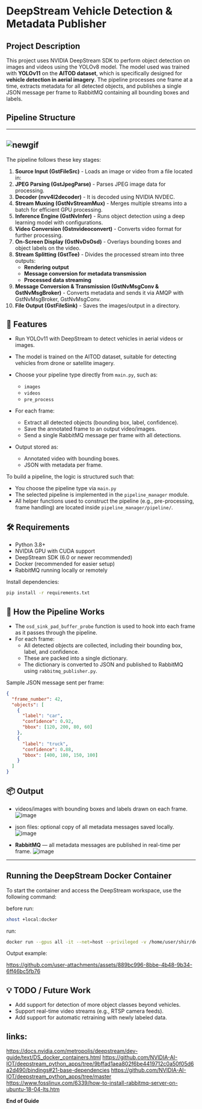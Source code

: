 # DeepStream Vehicle Detection & Metadata Publisher


## Project Description
This project uses NVIDIA DeepStream SDK to perform object detection on images and videos using the YOLOv8 model. 
The model used was trained with **YOLOv11** on the **AITOD dataset**, which is specifically designed for **vehicle detection in aerial imagery**. 
The pipeline processes one frame at a time, extracts metadata for all detected objects, and publishes a single JSON message per frame to RabbitMQ containing all bounding boxes and labels.


## Pipeline Structure
---
![newgif](https://github.com/user-attachments/assets/17118b7e-009d-4bf4-b3f5-7d9891526018)
---

The pipeline follows these key stages:

1. **Source Input (GstFileSrc)** - Loads an image or video from a file located in:
2. **JPEG Parsing (GstJpegParse)** - Parses JPEG image data for processing.
3. **Decoder (nvv4l2decoder)** - It is decoded using NVIDIA NVDEC.
4. **Stream Muxing (GstNvStreamMux)** - Merges multiple streams into a batch for efficient GPU processing.
5. **Inference Engine (GstNvInfer)** - Runs object detection using a deep learning model with configurations.
6. **Video Conversion (Gstnvideoconvert)** - Converts video format for further processing.
7. **On-Screen Display (GstNvDsOsd)** - Overlays bounding boxes and object labels on the video.
8. **Stream Splitting (GstTee)** - Divides the processed stream into three outputs:
   - **Rendering output**
   - **Message conversion for metadata transmission**
   - **Processed data streaming**
9. **Message Conversion & Transmission (GstNvMsgConv & GstNvMsgBroker)** - Converts metadata and sends it via AMQP with GstNvMsgBroker, GstNvMsgConv.
10. **File Output (GstFileSink)** - Saves the images/output in a directory.


## 🚀 Features

- Run YOLOv11 with DeepStream to detect vehicles in aerial videos or images.
- The model is trained on the AITOD dataset, suitable for detecting vehicles from drone or satellite imagery.
- Choose your pipeline type directly from `main.py`, such as:
  - `images`
  - `videos`
  - `pre_process`

- For each frame:
  - Extract all detected objects (bounding box, label, confidence).
  - Save the annotated frame to an output video/images.
  - Send a single RabbitMQ message per frame with all detections.
- Output stored as:
  - Annotated video with bounding boxes.
  - JSON with metadata per frame.

To build a pipeline, the logic is structured such that:
- You choose the pipeline type via `main.py`
- The selected pipeline is implemented in the `pipeline_manager` module.
- All helper functions used to construct the pipeline (e.g., pre-processing, frame handling) are located inside `pipeline_manager/pipeline/`.


## 🛠️ Requirements

- Python 3.8+
- NVIDIA GPU with CUDA support
- DeepStream SDK (6.0 or newer recommended)
- Docker (recommended for easier setup)
- RabbitMQ running locally or remotely

Install dependencies:

```bash
pip install -r requirements.txt
```

## 🧠 How the Pipeline Works

- The `osd_sink_pad_buffer_probe` function is used to hook into each frame as it passes through the pipeline.
- For each frame:
  - All detected objects are collected, including their bounding box, label, and confidence.
  - These are packed into a single dictionary.
  - The dictionary is converted to JSON and published to RabbitMQ using `rabbitmq_publisher.py`.

Sample JSON message sent per frame:

```json
{
  "frame_number": 42,
  "objects": [
    {
      "label": "car",
      "confidence": 0.92,
      "bbox": [120, 200, 80, 60]
    },
    {
      "label": "truck",
      "confidence": 0.88,
      "bbox": [400, 180, 150, 100]
    }
  ]
}
```

## 📦 Output

- videos/images with bounding boxes and labels drawn on each frame.
  ![image](https://github.com/user-attachments/assets/9f4c6452-76fa-49fb-9fba-8ab915745ff0)

- json files: optional copy of all metadata messages saved locally.
  ![image](https://github.com/user-attachments/assets/97149f65-ad6a-4a19-a58c-4541380463a2)

- **RabbitMQ** — all metadata messages are published in real-time per frame.
![image](https://github.com/user-attachments/assets/30c9d5b5-f4d2-492c-ac88-03633154cce3)

---


## Running the DeepStream Docker Container
To start the container and access the DeepStream workspace, use the following command:

before run: 
```bash
xhost +local:docker
```
run:

```bash
docker run --gpus all -it --net=host --privileged -v /home/user/shir/deepstream:/workspace/deepstream -e DISPLAY=$DISPLAY shir:4
```

Output example:



https://github.com/user-attachments/assets/889bc996-8bbe-4b48-9b34-6ff46bc5fb76





## 💡 TODO / Future Work

- Add support for detection of more object classes beyond vehicles.
- Support real-time video streams (e.g., RTSP camera feeds).
- Add support for automatic retraining with newly labeled data.

## links:
https://docs.nvidia.com/metropolis/deepstream/dev-guide/text/DS_docker_containers.html
https://github.com/NVIDIA-AI-IOT/deepstream_python_apps/tree/9bffad1aea802f6be4419712c0a50f05d6a2d490/bindings#21-base-dependencies
https://github.com/NVIDIA-AI-IOT/deepstream_python_apps/tree/master
https://www.fosslinux.com/6339/how-to-install-rabbitmq-server-on-ubuntu-18-04-lts.htm




**End of Guide**

